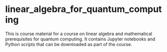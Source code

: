 # linear_algebra_for_quantum_computing
This is course material for a course on linear algebra and mathematical prerequisites for quantum computing. It contains Jupyter notebooks and Python scripts that can be downloaded as part of the course. 
